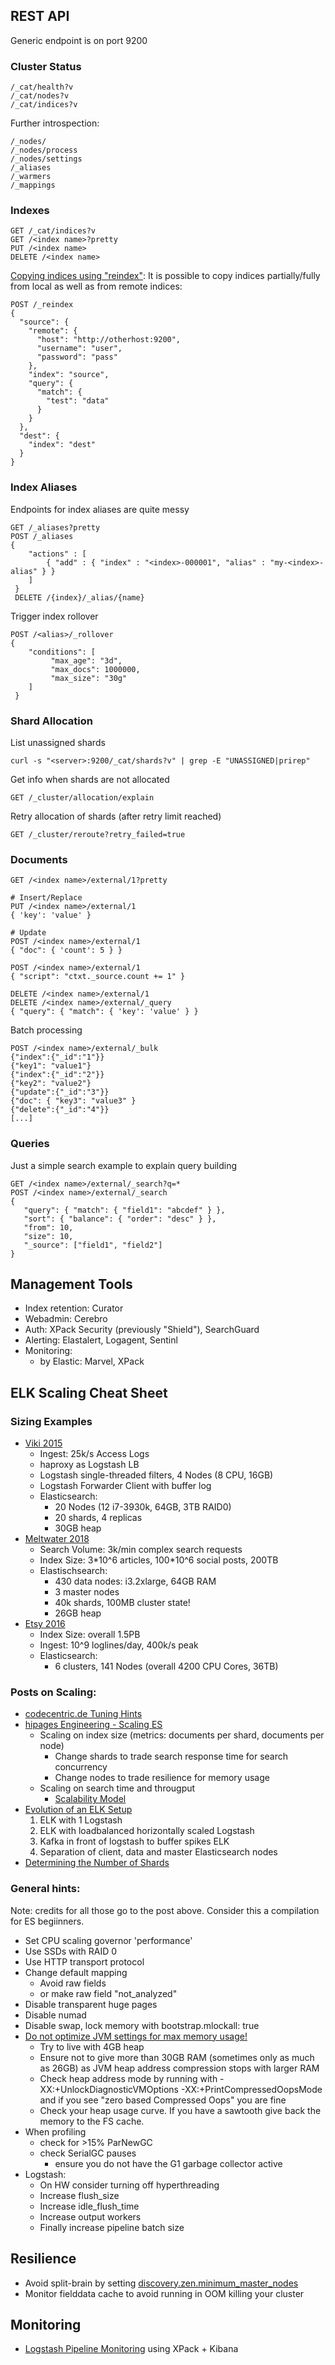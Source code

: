 ## REST API

Generic endpoint is on port 9200

### Cluster Status

    /_cat/health?v
    /_cat/nodes?v
    /_cat/indices?v

Further introspection:

    /_nodes/
    /_nodes/process
    /_nodes/settings
    /_aliases
    /_warmers
    /_mappings

### Indexes

    GET /_cat/indices?v
    GET /<index name>?pretty
    PUT /<index name>
    DELETE /<index name>
    
[Copying indices using "reindex"](https://www.elastic.co/guide/en/elasticsearch/reference/5.5/docs-reindex.html#reindex-from-remote): It is possible to copy indices partially/fully from local as well as from remote indices:

    POST /_reindex
    {
      "source": {
        "remote": {
          "host": "http://otherhost:9200",
          "username": "user",
          "password": "pass"
        },
        "index": "source",
        "query": {
          "match": {
            "test": "data"
          }
        }
      },
      "dest": {
        "index": "dest"
      }
    }

### Index Aliases

Endpoints for index aliases are quite messy

    GET /_aliases?pretty    
    POST /_aliases 
    {
        "actions" : [
            { "add" : { "index" : "<index>-000001", "alias" : "my-<index>-alias" } }
        ]
     }
     DELETE /{index}/_alias/{name}

Trigger index rollover

    POST /<alias>/_rollover
    {
        "conditions": [
             "max_age": "3d",
             "max_docs": 1000000,
             "max_size": "30g"
        ]
     }
    
### Shard Allocation

List unassigned shards

    curl -s "<server>:9200/_cat/shards?v" | grep -E "UNASSIGNED|prirep"

Get info when shards are not allocated

    GET /_cluster/allocation/explain

Retry allocation of shards (after retry limit reached)

    GET /_cluster/reroute?retry_failed=true

### Documents

    GET /<index name>/external/1?pretty

    # Insert/Replace
    PUT /<index name>/external/1
    { 'key': 'value' }

    # Update
    POST /<index name>/external/1
    { "doc": { 'count': 5 } }

    POST /<index name>/external/1
    { "script": "ctxt._source.count += 1" }

    DELETE /<index name>/external/1
    DELETE /<index name>/external/_query
    { "query": { "match": { 'key': 'value' } }

Batch processing

    POST /<index name>/external/_bulk
    {"index":{"_id":"1"}}
    {"key1": "value1"}
    {"index":{"_id":"2"}}
    {"key2": "value2"}
    {"update":{"_id":"3"}}
    {"doc": { "key3": "value3" }
    {"delete":{"_id":"4"}}
    [...]

### Queries

Just a simple search example to explain query building

    GET /<index name>/external/_search?q=*
    POST /<index name>/external/_search
    {
       "query": { "match": { "field1": "abcdef" } },
       "sort": { "balance": { "order": "desc" } },
       "from": 10,
       "size": 10,
       "_source": ["field1", "field2"]
    }

## Management Tools

- Index retention: Curator
- Webadmin: Cerebro
- Auth: XPack Security (previously "Shield"), SearchGuard
- Alerting: Elastalert, Logagent, Sentinl
- Monitoring:
  - by Elastic: Marvel, XPack

## ELK Scaling Cheat Sheet

### Sizing Examples

- [Viki 2015](https://engineering.viki.com/blog/2015/log-processing-at-scale-elk-cluster-at-25k-events-per-second/)
    - Ingest: 25k/s Access Logs
    - haproxy as Logstash LB
    - Logstash single-threaded filters, 4 Nodes (8 CPU, 16GB)
    - Logstash Forwarder Client with buffer log
    - Elasticsearch:
        - 20 Nodes (12 i7-3930k, 64GB, 3TB RAID0)
        - 20 shards, 4 replicas
        - 30GB heap
- [Meltwater 2018](http://underthehood.meltwater.com/blog/2018/02/06/running-a-400+-node-es-cluster/)
    - Search Volume: 3k/min complex search requests
    - Index Size: 3\*10^6 articles, 100\*10^6 social posts, 200TB 
    - Elastischsearch:
        - 430 data nodes: i3.2xlarge, 64GB RAM
        - 3 master nodes
        - 40k shards, 100MB cluster state!
        - 26GB heap
- [Etsy 2016](https://www.slideshare.net/avleenvig/elk-mooseively-scaling-your-log-system)
    - Index Size: overall 1.5PB
    - Ingest: 10^9 loglines/day, 400k/s peak
    - Elasticsearch:
        - 6 clusters, 141 Nodes (overall 4200 CPU Cores, 36TB) 

### Posts on Scaling:

- [codecentric.de Tuning
    Hints](https://blog.codecentric.de/en/2014/05/elasticsearch-indexing-performance-cheatsheet/)
- [hipages Engineering - Scaling ES](https://medium.com/hipages-engineering/scaling-elasticsearch-b63fa400ee9e)
    - Scaling on index size (metrics: documents per shard, documents per node)
        - Change shards to trade search response time for search concurrency
        - Change nodes to trade resilience for memory usage
    - Scaling on search time and througput
        - [Scalability Model](https://docs.google.com/spreadsheets/d/1F6AlBLR0F9D1SD2upTsHMiJpD7Sz50P_nurosP-WeUs/edit?usp=sharing)
- [Evolution of an ELK Setup](https://www.sumologic.com/wp-content/uploads/elk-stack-vs-sumologic.pdf)
    1. ELK with 1 Logstash
    2. ELK with loadbalanced horizontally scaled Logstash
    3. Kafka in front of logstash to buffer spikes ELK
    4. Separation of client, data and master Elasticsearch nodes
- [Determining the Number of Shards](https://www.elastic.co/guide/en/elasticsearch/guide/current/capacity-planning.html)

### General hints:

Note: credits for all those go to the post above. Consider this a compilation for ES begiinners.

- Set CPU scaling governor 'performance'
- Use SSDs with RAID 0
- Use HTTP transport protocol
- Change default mapping
    - Avoid raw fields
    - or make raw field "not_analyzed"
- Disable transparent huge pages
- Disable numad
- Disable swap, lock memory with
     bootstrap.mlockall: true
- [Do not optimize JVM settings for max memory usage!](https://www.elastic.co/blog/a-heap-of-trouble)
     - Try to live with 4GB heap
     - Ensure not to give more than 30GB RAM (sometimes only as much as 26GB) as JVM heap address compression stops with larger RAM
     - Check heap address mode by running with -XX:+UnlockDiagnosticVMOptions -XX:+PrintCompressedOopsMode and if you see "zero based Compressed Oops" you are fine
     - Check your heap usage curve. If you have a sawtooth give back the memory to the FS cache.
 - When profiling
     - check for >15% ParNewGC
     - check SerialGC pauses
         - ensure you do not have the G1 garbage collector active
 - Logstash:
     - On HW consider turning off hyperthreading
     - Increase flush_size
     - Increase idle_flush_time
     - Increase output workers
     - Finally increase pipeline batch size

## Resilience

- Avoid split-brain by setting [discovery.zen.minimum_master_nodes](https://qbox.io/blog/split-brain-problem-elasticsearch)
- Monitor fielddata cache to avoid running in OOM killing your cluster

## Monitoring

- [Logstash Pipeline Monitoring](https://logz.io/blog/logstash-pipelines/) using XPack + Kibana
